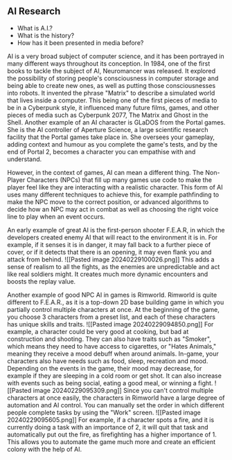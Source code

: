 ## AI Research
- What is A.I.?
- What is the history?
- How has it been presented in media before?

AI is a very broad subject of computer science, and it has been portrayed in many different ways throughout its conception. 
In 1984, one of the first books to tackle the subject of AI, Neuromancer was released. It explored the possibility of storing people's consciousness in computer storage and being able to create new ones, as well as putting those consciousnesses into robots. It invented the phrase "Matrix" to describe a simulated world that lives inside a computer. This being one of the first pieces of media to be in a Cyberpunk style, it influenced many future films, games, and other pieces of media such as Cyberpunk 2077, The Matrix and Ghost in the Shell.
Another example of an AI character is GLaDOS from the Portal games. She is the AI controller of Aperture Science, a large scientific research facility that the Portal games take place in. She oversees your gameplay, adding context and humour as you complete the game's tests, and by the end of Portal 2, becomes a character you can empathise with and understand.

However, in the context of games, AI can mean a different thing. The Non-Player Characters (NPCs) that fill up many games use code to make the player feel like they are interacting with a realistic character. This form of AI uses many different techniques to achieve this, for example pathfinding to make the NPC move to the correct position, or advanced algorithms to decide how an NPC may act in combat as well as choosing the right voice line to play when an event occurs.

An early example of great AI is the first-person shooter F.E.A.R, in which the developers created enemy AI that will react to the environment it is in. For example, if it senses it is in danger, it may fall back to a further piece of cover, or if it detects that there is an opening, it may even flank you and attack from behind. 
![[Pasted image 20240229100026.png]]
This adds a sense of realism to all the fights, as the enemies are unpredictable and act like real soldiers might. It creates much more dynamic encounters and boosts the replay value.

Another example of good NPC AI in games is Rimworld. Rimworld is quite different to F.E.A.R., as it is a top-down 2D base building game in which you partially control multiple characters at once. At the beginning of the game, you choose 3 characters from a preset list, and each of these characters has unique skills and traits. 
![[Pasted image 20240229094850.png]]
For example, a character could be very good at cooking, but bad at construction and shooting. They can also have traits such as "Smoker", which means they need to have access to cigarettes, or "Hates Animals," meaning they receive a mood debuff when around animals. In-game, your characters also have needs such as food, sleep, recreation and mood. Depending on the events in the game, their mood may decrease, for example if they are sleeping in a cold room or get shot. It can also increase with events such as being social, eating a good meal, or winning a fight.
![[Pasted image 20240229095309.png]]
Since you can't control multiple characters at once easily, the characters in Rimworld have a large degree of automation and AI control. You can manually set the order in which different people complete tasks by using the "Work" screen.
![[Pasted image 20240229095605.png]]
For example, if a character spots a fire, and it is currently doing a task with an importance of 2, it will quit that task and automatically put out the fire, as firefighting has a higher importance of 1. This allows you to automate the game much more and create an efficient colony with the help of AI.